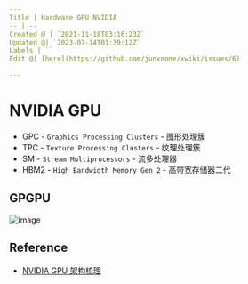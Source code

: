 ```yaml
---
Title | Hardware GPU NVIDIA
-- | --
Created @ | `2021-11-18T03:16:23Z`
Updated @| `2023-07-14T01:39:12Z`
Labels | ``
Edit @| [here](https://github.com/junxnone/xwiki/issues/6)

---
```


# NVIDIA GPU
- GPC - `Graphics Processing Clusters` - 图形处理簇
- TPC - `Texture Processing Clusters` - 纹理处理簇
- SM - `Stream Multiprocessors` - 流多处理器
- HBM2 - `High Bandwidth Memory Gen 2` - 高带宽存储器二代

## GPGPU

![image](https://github.com/junxnone/xwiki/assets/2216970/f6ac7e68-d20d-4d0b-bdb2-98d492d99a4f)


## Reference

- [NVIDIA GPU 架构梳理](https://zhuanlan.zhihu.com/p/394352476)
